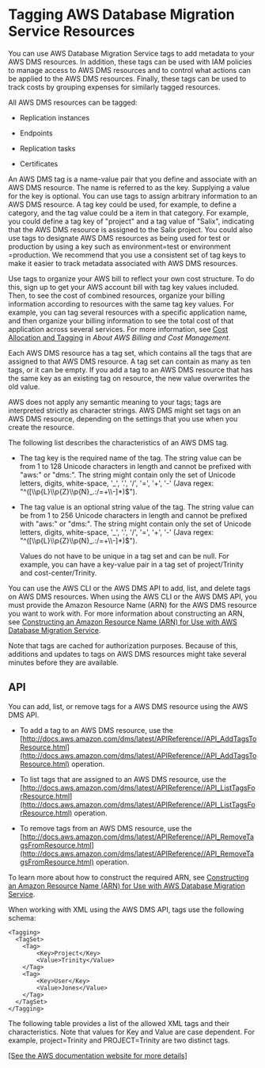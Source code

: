# Tagging AWS Database Migration Service Resources<a name="CHAP_Tagging"></a>

You can use AWS Database Migration Service tags to add metadata to your AWS DMS resources\. In addition, these tags can be used with IAM policies to manage access to AWS DMS resources and to control what actions can be applied to the AWS DMS resources\. Finally, these tags can be used to track costs by grouping expenses for similarly tagged resources\. 

All AWS DMS resources can be tagged: 

+ Replication instances

+ Endpoints

+ Replication tasks

+ Certificates

An AWS DMS tag is a name\-value pair that you define and associate with an AWS DMS resource\. The name is referred to as the key\. Supplying a value for the key is optional\. You can use tags to assign arbitrary information to an AWS DMS resource\. A tag key could be used, for example, to define a category, and the tag value could be a item in that category\. For example, you could define a tag key of "project" and a tag value of "Salix", indicating that the AWS DMS resource is assigned to the Salix project\. You could also use tags to designate AWS DMS resources as being used for test or production by using a key such as environment=test or environment =production\. We recommend that you use a consistent set of tag keys to make it easier to track metadata associated with AWS DMS resources\. 

Use tags to organize your AWS bill to reflect your own cost structure\. To do this, sign up to get your AWS account bill with tag key values included\. Then, to see the cost of combined resources, organize your billing information according to resources with the same tag key values\. For example, you can tag several resources with a specific application name, and then organize your billing information to see the total cost of that application across several services\. For more information, see [Cost Allocation and Tagging](http://docs.aws.amazon.com/awsaccountbilling/latest/aboutv2/cost-alloc-tags.html) in *About AWS Billing and Cost Management*\.

Each AWS DMS resource has a tag set, which contains all the tags that are assigned to that AWS DMS resource\. A tag set can contain as many as ten tags, or it can be empty\. If you add a tag to an AWS DMS resource that has the same key as an existing tag on resource, the new value overwrites the old value\. 

AWS does not apply any semantic meaning to your tags; tags are interpreted strictly as character strings\. AWS DMS might set tags on an AWS DMS resource, depending on the settings that you use when you create the resource\. 

The following list describes the characteristics of an AWS DMS tag\.

+ The tag key is the required name of the tag\. The string value can be from 1 to 128 Unicode characters in length and cannot be prefixed with "aws:" or "dms:"\. The string might contain only the set of Unicode letters, digits, white\-space, '\_', '\.', '/', '=', '\+', '\-' \(Java regex: "^\(\[\\\\p\{L\}\\\\p\{Z\}\\\\p\{N\}\_\.:/=\+\\\\\-\]\*\)$"\)\.

+ The tag value is an optional string value of the tag\. The string value can be from 1 to 256 Unicode characters in length and cannot be prefixed with "aws:" or "dms:"\. The string might contain only the set of Unicode letters, digits, white\-space, '\_', '\.', '/', '=', '\+', '\-' \(Java regex: "^\(\[\\\\p\{L\}\\\\p\{Z\}\\\\p\{N\}\_\.:/=\+\\\\\-\]\*\)$"\)\.

  Values do not have to be unique in a tag set and can be null\. For example, you can have a key\-value pair in a tag set of project/Trinity and cost\-center/Trinity\.

You can use the AWS CLI or the AWS DMS API to add, list, and delete tags on AWS DMS resources\. When using the AWS CLI or the AWS DMS API, you must provide the Amazon Resource Name \(ARN\) for the AWS DMS resource you want to work with\. For more information about constructing an ARN, see [Constructing an Amazon Resource Name \(ARN\) for Use with AWS Database Migration Service](CHAP_Introduction.ARN.md)\.

Note that tags are cached for authorization purposes\. Because of this, additions and updates to tags on AWS DMS resources might take several minutes before they are available\. 

## API<a name="CHAP_Tagging.API"></a>

You can add, list, or remove tags for a AWS DMS resource using the AWS DMS API\.

+ To add a tag to an AWS DMS resource, use the [http://docs.aws.amazon.com/dms/latest/APIReference//API_AddTagsToResource.html](http://docs.aws.amazon.com/dms/latest/APIReference//API_AddTagsToResource.html) operation\.

+ To list tags that are assigned to an AWS DMS resource, use the [http://docs.aws.amazon.com/dms/latest/APIReference//API_ListTagsForResource.html](http://docs.aws.amazon.com/dms/latest/APIReference//API_ListTagsForResource.html) operation\.

+ To remove tags from an AWS DMS resource, use the [http://docs.aws.amazon.com/dms/latest/APIReference//API_RemoveTagsFromResource.html](http://docs.aws.amazon.com/dms/latest/APIReference//API_RemoveTagsFromResource.html) operation\.

To learn more about how to construct the required ARN, see [Constructing an Amazon Resource Name \(ARN\) for Use with AWS Database Migration Service](CHAP_Introduction.ARN.md)\.

When working with XML using the AWS DMS API, tags use the following schema:

```
<Tagging>
  <TagSet>
  	<Tag>
  		<Key>Project</Key>
  		<Value>Trinity</Value>
  	</Tag>
  	<Tag>
  		<Key>User</Key>
  		<Value>Jones</Value>
  	</Tag>
  </TagSet>
</Tagging>
```

The following table provides a list of the allowed XML tags and their characteristics\. Note that values for Key and Value are case dependent\. For example, project=Trinity and PROJECT=Trinity are two distinct tags\.

[\[See the AWS documentation website for more details\]](http://docs.aws.amazon.com/dms/latest/userguide/CHAP_Tagging.html)